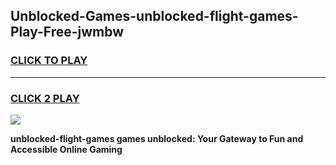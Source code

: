 
## Unblocked-Games-unblocked-flight-games-Play-Free-jwmbw
<h3>
<a href="https://premium76.site?title=unblocked-flight-games&ref=18A">CLICK TO PLAY</a></h3>
<hr>

<h3>
<a href="https://premium76.site?title=unblocked-flight-games&ref=18A">CLICK 2 PLAY</a>
  
</h3>

<a href="https://premium76.site?title=unblocked-flight-games&ref=18A"><img src="https://clearcache.store/games.png"></a>


**unblocked-flight-games games unblocked: Your Gateway to Fun and Accessible Online Gaming**
